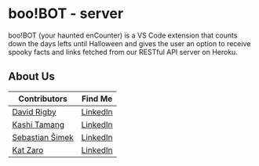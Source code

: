 # boo!BOT - server

boo!BOT (your haunted enCounter) is a VS Code extension that counts down the days lefts until Halloween and gives the user an option to receive spooky facts and links fetched from our RESTful API server on Heroku.

## About Us

| Contributors                                                       | Find Me                                                             |
| ------------------------------------------------------------------ | --------------------------------------------------------------------|
| <a href="https://github.com/Rigby-David">David Rigby</a>           | <a href="https://www.linkedin.com/in/david-rigby2022/">LinkedIn<a/> |
| <a href="https://github.com/kashitamang">Kashi Tamang</a>          | <a href="https://www.linkedin.com/in/kashitamang/">LinkedIn<a/>     |
| <a href="https://github.com/Sebastian-Simek">Sebastian Šimek</a>   | <a href="https://www.linkedin.com/in/sebastian-simek/">LinkedIn<a/> |
| <a href="https://github.com/kathrynzaro">Kat Zaro</a>              | <a href="https://www.linkedin.com/in/katzaro/">LinkedIn<a/>         |


